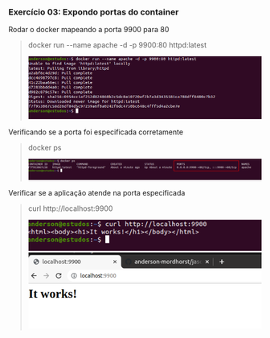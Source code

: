 ### Exercício 03: Expondo portas do container

Rodar o docker mapeando a porta 9900 para 80
>docker run --name apache -d -p 9900:80 httpd:latest
> 
>![](/exercicio-03/images/docker-run-apache.png "docker run --name apache -d -p 9900:80 httpd:latest")

Verificando se a porta foi especificada corretamente
>docker ps
> 
>![](/exercicio-03/images/docker-ps-check-port.png "docker ps")

Verificar se a aplicação atende na porta especificada
>curl http://localhost:9900
> 
>![](/exercicio-03/images/curl-localhost-9900.png "curl http://localhost:9900")
>![](/exercicio-03/images/acessing-web-page.png "Acessando pelo navegador")
